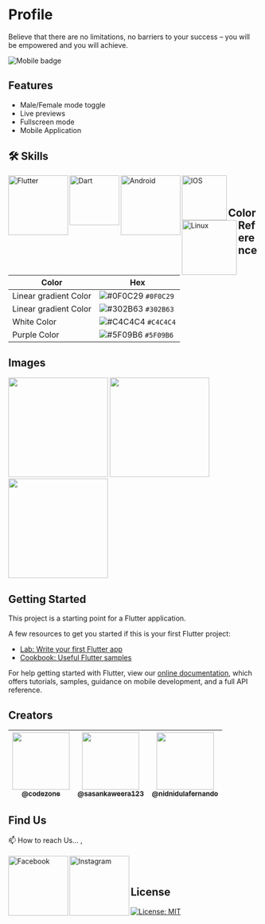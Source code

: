 # Profile

Believe that there are no limitations, no barriers to your success – you will be empowered and you will achieve.

![Mobile badge](https://img.shields.io/badge/DBroCode-mobile-blue)

## Features

- Male/Female mode toggle
- Live previews
- Fullscreen mode
- Mobile Application

## 🛠 Skills

<img align="left" alt="Flutter" width="120px" src="https://img.shields.io/badge/Flutter-02569B?style=for-the-badge&logo=flutter&logoColor=white" />
<img align="left" alt="Dart" width="100px" src="https://img.shields.io/badge/Dart-0175C2?style=for-the-badge&logo=dart&logoColor=white" />
<img align="left" alt="Android" width="120px" src="https://img.shields.io/badge/Android-3DDC84?style=for-the-badge&logo=android&logoColor=white" />
<img align="left" alt="IOS" width="90px" src="https://img.shields.io/badge/iOS-000000?style=for-the-badge&logo=ios&logoColor=white" />
<img align="left" alt="Linux" width="110px" src="https://img.shields.io/badge/Linux-FCC624?style=for-the-badge&logo=linux&logoColor=black" />

</br>
</br>

## Color Reference

| Color                 | Hex                                                                    |
| --------------------- | ---------------------------------------------------------------------- |
| Linear gradient Color | ![#0F0C29](https://via.placeholder.com/15/0F0C29/0F0C29.png) `#0F0C29` |
| Linear gradient Color | ![#302B63](https://via.placeholder.com/15/302B63/302B63.png) `#302B63` |
| White Color           | ![#C4C4C4](https://via.placeholder.com/15/C4C4C4/C4C4C4.png) `#C4C4C4` |
| Purple Color          | ![#5F09B6](https://via.placeholder.com/15/5F09B6/5F09B6.png) `#5F09B6` |

## Images

<img width="200px" src="https://github.com/CodeZoneTech/DBroCode/blob/main/Design%2005/IMG/img1.png">
<img width="200px" src="https://github.com/CodeZoneTech/DBroCode/blob/main/Design%2005/IMG/img2.png">
<img width="200px" src="https://github.com/CodeZoneTech/DBroCode/blob/main/Design%2005/IMG/img3.png">

## Getting Started

This project is a starting point for a Flutter application.

A few resources to get you started if this is your first Flutter project:

- [Lab: Write your first Flutter app](https://flutter.dev/docs/get-started/codelab)
- [Cookbook: Useful Flutter samples](https://flutter.dev/docs/cookbook)

For help getting started with Flutter, view our
[online documentation](https://flutter.dev/docs), which offers tutorials,
samples, guidance on mobile development, and a full API reference.

## Creators

| [<img src="https://github.com/CodeZoneTech.png?size=250" width="115"><br><sub>@codezone</sub>](https://github.com/CodeZoneTech) | [<img  src="https://github.com/sasankaweera123.png?size=115" width="115"><br><sub>@sasankaweera123</sub>](https://github.com/sasankaweera123) | [<img  src="https://github.com/nidnidulafernando.png?size=115" width="115"><br><sub>@nidnidulafernando</sub>](https://github.com/nidnidulafernando) |
| :-----------------------------------------------------------------------------------------------------------------------------: | :-------------------------------------------------------------------------------------------------------------------------------------------: | :-------------------------------------------------------------------------------------------------------------------------------------------------: |

## Find Us

📫 How to reach Us... , </br></br>
<a href="https://www.facebook.com/CodeZone-107084475018756/">
<img align="left" alt="Facebook" width="120px" src="https://img.shields.io/badge/Facebook-1877F2?style=for-the-badge&logo=facebook&logoColor=white" />
</a>
<a href="https://www.instagram.com/d_bro_code/">
<img align="left" alt="Instagram" width="120px" src="https://img.shields.io/badge/Instagram-E4405F?style=for-the-badge&logo=instagram&logoColor=white" />
</a>

</br>

## License

[![License: MIT](https://img.shields.io/badge/License-MIT-yellow.svg)](https://opensource.org/licenses/MIT)
